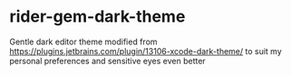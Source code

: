 # rider-gem-dark-theme
Gentle dark editor theme modified from https://plugins.jetbrains.com/plugin/13106-xcode-dark-theme/ to suit my personal preferences and sensitive eyes even better
